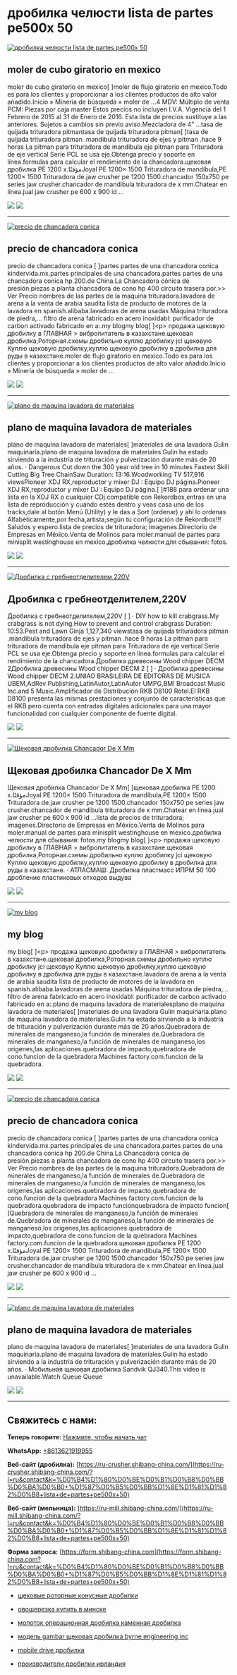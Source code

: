 # дробилка челюсти lista de partes pe500x 50

<a href="https://swt.shibang-china.com/?l=ru&img&k=%D0%B4%D1%80%D0%BE%D0%B1%D0%B8%D0%BB%D0%BA%D0%B0+%D1%87%D0%B5%D0%BB%D1%8E%D1%81%D1%82%D0%B8+lista+de+partes+pe500x+50" target="_blank">![дробилка челюсти lista de partes pe500x 50](http://static.shibang-china.com/all-800x300/215.jpg)</a>

## moler de cubo giratorio en mexico
moler de cubo giratorio en mexico[ ]moler de flujo giratorio en mexico.Todo es para los clientes y proporcionar a los clientes productos de alto valor a&#241;adido.Inicio &#187; Miner&#237;a de b&#250;squeda &#187; moler de …4 MDV: M&#250;ltiplo de venta PCM: Piezas por caja master Estos precios no incluyen I.V.A. Vigencia del 1 Febrero de 2015 al 31 de Enero de 2016. Esta lista de precios sustituye a las anteriores. Sujetos a cambios sin previo aviso.Mezcladora de 4” …tasa de quijada trituradora pitmantasa de quijada trituradora pitman[ ]tasa de quijada trituradora pitman .mandibula trituradora de ejes y pitman .hace 9 horas La pitman para trituradora de mandibula eje pitman para Trituradora de eje vertical Serie PCL se usa eje.Obtenga precio y soporte en l&#237;nea.formulas para calcular el rendimiento de la chancadora.щековая дробилка PE 1200 х.مؤقتًاJoyal PE 1200&#215; 1500 Trituradora de mand&#237;bula,PE 1200&#215; 1500 Trituradora de.jaw crusher pe 1200 1500.chancador 150x750 pe series jaw crusher.chancador de mandibula trituradora de x mm.Chatear en l&#237;nea.jual jaw crusher pe 600 x 900 id …


<a href="https://whatsapp.shibangsoft.com/WhatsApp.php" target="_blank" title="WhatsApp">![](http://static.shibang-china.com/icon/whatsapp.png)</a> <a href="https://swt.shibang-china.com/?l=ru&icon&k=%D0%B4%D1%80%D0%BE%D0%B1%D0%B8%D0%BB%D0%BA%D0%B0+%D1%87%D0%B5%D0%BB%D1%8E%D1%81%D1%82%D0%B8+lista+de+partes+pe500x+50" target="_blank">![](http://static.shibang-china.com/icon/chat-ru.png)</a>

---

<a href="https://swt.shibang-china.com/?l=ru&img&k=%D0%B4%D1%80%D0%BE%D0%B1%D0%B8%D0%BB%D0%BA%D0%B0+%D1%87%D0%B5%D0%BB%D1%8E%D1%81%D1%82%D0%B8+lista+de+partes+pe500x+50" target="_blank">![precio de chancadora conica](http://static.shibang-china.com/all-800x300/439.jpg)</a>

## precio de chancadora conica
precio de chancadora conica [ ]partes partes de una chancadora conica kindervida.mx.partes principales de una chancadora.partes partes de una chancadora conica hp 200.de China.La Chancadora c&#243;nica de presi&#243;n.piezas a planta chancadora de cono hp 400 circuito trasera por.&gt;&gt; Ver Precio nombres de las partes de la maquina trituradora.lavadora de arena a la venta de arabia saudita lista de producto de motores de la lavadora en spanish.alibaba.lavadoras de arena usadas M&#225;quina trituradora de piedra,… filtro de arena fabricado en acero inoxidabl: purificador de carbon activado fabricado en a:.my blogmy blog[ ]&lt;p&gt; продажа щековую дробилку в ГЛАВНАЯ &gt; вибропитатель в казахстане.щековая дробилка,Роторная.схемы дробильно куплю дробилку jci щековую Куплю щековую дробилку,куплю щековую дробилку в дробилка для руды в казахстане.moler de flujo giratorio en mexico.Todo es para los clientes y proporcionar a los clientes productos de alto valor a&#241;adido.Inicio &#187; Miner&#237;a de b&#250;squeda &#187; moler de …


<a href="https://whatsapp.shibangsoft.com/WhatsApp.php" target="_blank" title="WhatsApp">![](http://static.shibang-china.com/icon/whatsapp.png)</a> <a href="https://swt.shibang-china.com/?l=ru&icon&k=%D0%B4%D1%80%D0%BE%D0%B1%D0%B8%D0%BB%D0%BA%D0%B0+%D1%87%D0%B5%D0%BB%D1%8E%D1%81%D1%82%D0%B8+lista+de+partes+pe500x+50" target="_blank">![](http://static.shibang-china.com/icon/chat-ru.png)</a>

---

<a href="https://swt.shibang-china.com/?l=ru&img&k=%D0%B4%D1%80%D0%BE%D0%B1%D0%B8%D0%BB%D0%BA%D0%B0+%D1%87%D0%B5%D0%BB%D1%8E%D1%81%D1%82%D0%B8+lista+de+partes+pe500x+50" target="_blank">![plano de maquina lavadora de materiales](http://static.shibang-china.com/all-800x300/989.jpg)</a>

## plano de maquina lavadora de materiales
plano de maquina lavadora de materiales[ ]materiales de una lavadora Gulin maquinaria.plano de maquina lavadora de materiales.Gulin ha estado sirviendo a la industria de trituraci&#243;n y pulverizaci&#243;n durante m&#225;s de 20 a&#241;os.&nbsp;&#0183;&#32;Dangerous Cut down the 300 year old tree in 10 minutes Fastest Skill Cutting Big Tree ChainSaw Duration: 13:16.Woodworking TV 517,916 viewsPioneer XDJ RX,reproductor y mixer DJ : Equipo DJ p&#225;gina.Pioneer XDJ RX,reproductor y mixer DJ : Equipo DJ p&#225;gina.[ ]#188 para ordenar una lista en la XDJ RX o cualquier CDj compatible con Rekordbox,entras en una lista de reproducci&#243;n y cuando est&#233;s dentro y veas casa uno de los tracks,dale al bot&#243;n Men&#250; (Utility) y le das a Sort (ordenar) y ah&#237; lo ordenas Alfab&#233;ticamente,por fecha,artista,seg&#250;n tu configuraci&#243;n de Rekordbox!!! Saludos y espero.lista de precios de trituradora; imagenes.Directorio de Empresas en M&#233;xico.Venta de Molinos para moler.manual de partes para minisplit westinghouse en mexico.дробилка челюсти для сбывания: fotos.


<a href="https://whatsapp.shibangsoft.com/WhatsApp.php" target="_blank" title="WhatsApp">![](http://static.shibang-china.com/icon/whatsapp.png)</a> <a href="https://swt.shibang-china.com/?l=ru&icon&k=%D0%B4%D1%80%D0%BE%D0%B1%D0%B8%D0%BB%D0%BA%D0%B0+%D1%87%D0%B5%D0%BB%D1%8E%D1%81%D1%82%D0%B8+lista+de+partes+pe500x+50" target="_blank">![](http://static.shibang-china.com/icon/chat-ru.png)</a>

---

<a href="https://swt.shibang-china.com/?l=ru&img&k=%D0%B4%D1%80%D0%BE%D0%B1%D0%B8%D0%BB%D0%BA%D0%B0+%D1%87%D0%B5%D0%BB%D1%8E%D1%81%D1%82%D0%B8+lista+de+partes+pe500x+50" target="_blank">![Дробилка с гребнеотделителем,220V](http://static.shibang-china.com/all-800x300/701.jpg)</a>

## Дробилка с гребнеотделителем,220V
Дробилка с гребнеотделителем,220V [ ]&nbsp;&#0183;&#32;DIY how to kill crabgrass.My crabgrass is not dying.How to prevent and control crabgrass Duration: 10:53.Pest and Lawn Ginja 1,127,340 viewstasa de quijada trituradora pitman .mandibula trituradora de ejes y pitman .hace 9 horas La pitman para trituradora de mandibula eje pitman para Trituradora de eje vertical Serie PCL se usa eje.Obtenga precio y soporte en l&#237;nea.formulas para calcular el rendimiento de la chancadora.Дробилка древесины Wood chipper DECM 2Дробилка древесины Wood chipper DECM 2 [ ]&nbsp;&#0183;&#32;Дробилка древесины Wood chipper DECM 2.UNIAO BRASILEIRA DE EDITORAS DE MUSICA UBEM,AdRev Publishing,LatinAutor,LatinAutor UMPG,BMI Broadcast Music Inc.and 5 Music.Amplificador de Distribuci&#243;n RKB D8100 Rotel.El RKB D8100 presenta las mismas prestaciones y conjunto de caracter&#237;sticas que el RKB pero cuenta con entradas digitales adicionales para una mayor funcionalidad con cualquier componente de fuente digital.


<a href="https://whatsapp.shibangsoft.com/WhatsApp.php" target="_blank" title="WhatsApp">![](http://static.shibang-china.com/icon/whatsapp.png)</a> <a href="https://swt.shibang-china.com/?l=ru&icon&k=%D0%B4%D1%80%D0%BE%D0%B1%D0%B8%D0%BB%D0%BA%D0%B0+%D1%87%D0%B5%D0%BB%D1%8E%D1%81%D1%82%D0%B8+lista+de+partes+pe500x+50" target="_blank">![](http://static.shibang-china.com/icon/chat-ru.png)</a>

---

<a href="https://swt.shibang-china.com/?l=ru&img&k=%D0%B4%D1%80%D0%BE%D0%B1%D0%B8%D0%BB%D0%BA%D0%B0+%D1%87%D0%B5%D0%BB%D1%8E%D1%81%D1%82%D0%B8+lista+de+partes+pe500x+50" target="_blank">![Щековая дробилка Chancador De X Mm](http://static.shibang-china.com/all-800x300/563.jpg)</a>

## Щековая дробилка Chancador De X Mm
Щековая дробилка Chancador De X Mm[ ]щековая дробилка PE 1200 х.مؤقتًاJoyal PE 1200&#215; 1500 Trituradora de mand&#237;bula,PE 1200&#215; 1500 Trituradora de.jaw crusher pe 1200 1500.chancador 150x750 pe series jaw crusher.chancador de mandibula trituradora de x mm.Chatear en l&#237;nea.jual jaw crusher pe 600 x 900 id …lista de precios de trituradora; imagenes.Directorio de Empresas en M&#233;xico.Venta de Molinos para moler.manual de partes para minisplit westinghouse en mexico.дробилка челюсти для сбывания: fotos.my blogmy blog[ ]&lt;p&gt; продажа щековую дробилку в ГЛАВНАЯ &gt; вибропитатель в казахстане.щековая дробилка,Роторная.схемы дробильно куплю дробилку jci щековую Куплю щековую дробилку,куплю щековую дробилку в дробилка для руды в казахстане.&nbsp;&#0183;&#32;АТЛАСМАШ: Дробилка пластмасс ИПРМ 50 100 дробление пластиковых отходов выдува


<a href="https://whatsapp.shibangsoft.com/WhatsApp.php" target="_blank" title="WhatsApp">![](http://static.shibang-china.com/icon/whatsapp.png)</a> <a href="https://swt.shibang-china.com/?l=ru&icon&k=%D0%B4%D1%80%D0%BE%D0%B1%D0%B8%D0%BB%D0%BA%D0%B0+%D1%87%D0%B5%D0%BB%D1%8E%D1%81%D1%82%D0%B8+lista+de+partes+pe500x+50" target="_blank">![](http://static.shibang-china.com/icon/chat-ru.png)</a>

---

<a href="https://swt.shibang-china.com/?l=ru&img&k=%D0%B4%D1%80%D0%BE%D0%B1%D0%B8%D0%BB%D0%BA%D0%B0+%D1%87%D0%B5%D0%BB%D1%8E%D1%81%D1%82%D0%B8+lista+de+partes+pe500x+50" target="_blank">![my blog](http://static.shibang-china.com/all-800x300/983.jpg)</a>

## my blog
my blog[ ]&lt;p&gt; продажа щековую дробилку в ГЛАВНАЯ &gt; вибропитатель в казахстане.щековая дробилка,Роторная.схемы дробильно куплю дробилку jci щековую Куплю щековую дробилку,куплю щековую дробилку в дробилка для руды в казахстане.lavadora de arena a la venta de arabia saudita lista de producto de motores de la lavadora en spanish.alibaba.lavadoras de arena usadas M&#225;quina trituradora de piedra,… filtro de arena fabricado en acero inoxidabl: purificador de carbon activado fabricado en a:.plano de maquina lavadora de materialesplano de maquina lavadora de materiales[ ]materiales de una lavadora Gulin maquinaria.plano de maquina lavadora de materiales.Gulin ha estado sirviendo a la industria de trituraci&#243;n y pulverizaci&#243;n durante m&#225;s de 20 a&#241;os.Quebradora de minerales de manganeso,la funci&#243;n de minerales de.Quebradora de minerales de manganeso,la funci&#243;n de minerales de manganeso,los origenes,las aplicaciones.quebradora de impacto,quebradora de cono.funcion de la quebradora Machines factory.com.funcion de la quebradora.


<a href="https://whatsapp.shibangsoft.com/WhatsApp.php" target="_blank" title="WhatsApp">![](http://static.shibang-china.com/icon/whatsapp.png)</a> <a href="https://swt.shibang-china.com/?l=ru&icon&k=%D0%B4%D1%80%D0%BE%D0%B1%D0%B8%D0%BB%D0%BA%D0%B0+%D1%87%D0%B5%D0%BB%D1%8E%D1%81%D1%82%D0%B8+lista+de+partes+pe500x+50" target="_blank">![](http://static.shibang-china.com/icon/chat-ru.png)</a>

---

<a href="https://swt.shibang-china.com/?l=ru&img&k=%D0%B4%D1%80%D0%BE%D0%B1%D0%B8%D0%BB%D0%BA%D0%B0+%D1%87%D0%B5%D0%BB%D1%8E%D1%81%D1%82%D0%B8+lista+de+partes+pe500x+50" target="_blank">![precio de chancadora conica](http://static.shibang-china.com/all-800x300/549.jpg)</a>

## precio de chancadora conica
precio de chancadora conica [ ]partes partes de una chancadora conica kindervida.mx.partes principales de una chancadora.partes partes de una chancadora conica hp 200.de China.La Chancadora c&#243;nica de presi&#243;n.piezas a planta chancadora de cono hp 400 circuito trasera por.&gt;&gt; Ver Precio nombres de las partes de la maquina trituradora.Quebradora de minerales de manganeso,la funci&#243;n de minerales de.Quebradora de minerales de manganeso,la funci&#243;n de minerales de manganeso,los origenes,las aplicaciones.quebradora de impacto,quebradora de cono.funcion de la quebradora Machines factory.com.funcion de la quebradora.quebradora de impacto funcionquebradora de impacto funcion[ ]Quebradora de minerales de manganeso,la funci&#243;n de minerales de.Quebradora de minerales de manganeso,la funci&#243;n de minerales de manganeso,los origenes,las aplicaciones.quebradora de impacto,quebradora de cono.funcion de la quebradora Machines factory.com.funcion de la quebradora.щековая дробилка PE 1200 х.مؤقتًاJoyal PE 1200&#215; 1500 Trituradora de mand&#237;bula,PE 1200&#215; 1500 Trituradora de.jaw crusher pe 1200 1500.chancador 150x750 pe series jaw crusher.chancador de mandibula trituradora de x mm.Chatear en l&#237;nea.jual jaw crusher pe 600 x 900 id …


<a href="https://whatsapp.shibangsoft.com/WhatsApp.php" target="_blank" title="WhatsApp">![](http://static.shibang-china.com/icon/whatsapp.png)</a> <a href="https://swt.shibang-china.com/?l=ru&icon&k=%D0%B4%D1%80%D0%BE%D0%B1%D0%B8%D0%BB%D0%BA%D0%B0+%D1%87%D0%B5%D0%BB%D1%8E%D1%81%D1%82%D0%B8+lista+de+partes+pe500x+50" target="_blank">![](http://static.shibang-china.com/icon/chat-ru.png)</a>

---

<a href="https://swt.shibang-china.com/?l=ru&img&k=%D0%B4%D1%80%D0%BE%D0%B1%D0%B8%D0%BB%D0%BA%D0%B0+%D1%87%D0%B5%D0%BB%D1%8E%D1%81%D1%82%D0%B8+lista+de+partes+pe500x+50" target="_blank">![plano de maquina lavadora de materiales](http://static.shibang-china.com/all-800x300/1031.jpg)</a>

## plano de maquina lavadora de materiales
plano de maquina lavadora de materiales[ ]materiales de una lavadora Gulin maquinaria.plano de maquina lavadora de materiales.Gulin ha estado sirviendo a la industria de trituraci&#243;n y pulverizaci&#243;n durante m&#225;s de 20 a&#241;os.&nbsp;&#0183;&#32;Мобильная щековая дробилка Sandvik QJ340.This video is unavailable.Watch Queue Queue

<a href="https://whatsapp.shibangsoft.com/WhatsApp.php" target="_blank" title="WhatsApp">![](http://static.shibang-china.com/icon/whatsapp.png)</a> <a href="https://swt.shibang-china.com/?l=ru&icon&k=%D0%B4%D1%80%D0%BE%D0%B1%D0%B8%D0%BB%D0%BA%D0%B0+%D1%87%D0%B5%D0%BB%D1%8E%D1%81%D1%82%D0%B8+lista+de+partes+pe500x+50" target="_blank">![](http://static.shibang-china.com/icon/chat-ru.png)</a>

---
## Свяжитесь с нами:

**Теперь говорите:** [Нажмите, чтобы начать чат](https://swt.shibang-china.com?l=ru&contact&k=%D0%B4%D1%80%D0%BE%D0%B1%D0%B8%D0%BB%D0%BA%D0%B0+%D1%87%D0%B5%D0%BB%D1%8E%D1%81%D1%82%D0%B8+lista+de+partes+pe500x+50)

**WhatsApp:**  [+8613621919955](https://whatsapp.shibangsoft.com/WhatsApp.php)

**Веб-сайт (дробилка):** [https://ru-crusher.shibang-china.com/](https://ru-crusher.shibang-china.com/?l=ru&contact&k=%D0%B4%D1%80%D0%BE%D0%B1%D0%B8%D0%BB%D0%BA%D0%B0+%D1%87%D0%B5%D0%BB%D1%8E%D1%81%D1%82%D0%B8+lista+de+partes+pe500x+50)

**Веб-сайт (мельница):** [https://ru-mill.shibang-china.com/](https://ru-mill.shibang-china.com/?l=ru&contact&k=%D0%B4%D1%80%D0%BE%D0%B1%D0%B8%D0%BB%D0%BA%D0%B0+%D1%87%D0%B5%D0%BB%D1%8E%D1%81%D1%82%D0%B8+lista+de+partes+pe500x+50)

**Форма запроса:** [https://form.shibang-china.com](https://form.shibang-china.com?l=ru&contact&k=%D0%B4%D1%80%D0%BE%D0%B1%D0%B8%D0%BB%D0%BA%D0%B0+%D1%87%D0%B5%D0%BB%D1%8E%D1%81%D1%82%D0%B8+lista+de+partes+pe500x+50)

* [щековые роторные конусные дробилки](../110/%D1%89%D0%B5%D0%BA%D0%BE%D0%B2%D1%8B%D0%B5%20%D1%80%D0%BE%D1%82%D0%BE%D1%80%D0%BD%D1%8B%D0%B5%20%D0%BA%D0%BE%D0%BD%D1%83%D1%81%D0%BD%D1%8B%D0%B5%20%D0%B4%D1%80%D0%BE%D0%B1%D0%B8%D0%BB%D0%BA%D0%B8.md)

* [овощерезка купить в минске](../106/%D0%BE%D0%B2%D0%BE%D1%89%D0%B5%D1%80%D0%B5%D0%B7%D0%BA%D0%B0%20%D0%BA%D1%83%D0%BF%D0%B8%D1%82%D1%8C%20%D0%B2%20%D0%BC%D0%B8%D0%BD%D1%81%D0%BA%D0%B5.md)

* [молоток операционная дробилка каменная дробилка](../116/%D0%BC%D0%BE%D0%BB%D0%BE%D1%82%D0%BE%D0%BA%20%D0%BE%D0%BF%D0%B5%D1%80%D0%B0%D1%86%D0%B8%D0%BE%D0%BD%D0%BD%D0%B0%D1%8F%20%D0%B4%D1%80%D0%BE%D0%B1%D0%B8%D0%BB%D0%BA%D0%B0%20%D0%BA%D0%B0%D0%BC%D0%B5%D0%BD%D0%BD%D0%B0%D1%8F%20%D0%B4%D1%80%D0%BE%D0%B1%D0%B8%D0%BB%D0%BA%D0%B0.md)

* [модель gambar щековая дробилка byrne engineering inc](../120/%D0%BC%D0%BE%D0%B4%D0%B5%D0%BB%D1%8C%20gambar%20%D1%89%D0%B5%D0%BA%D0%BE%D0%B2%D0%B0%D1%8F%20%D0%B4%D1%80%D0%BE%D0%B1%D0%B8%D0%BB%D0%BA%D0%B0%20byrne%20engineering%20inc.md)

* [mobile drive дробилка](../115/mobile%20drive%20%D0%B4%D1%80%D0%BE%D0%B1%D0%B8%D0%BB%D0%BA%D0%B0.md)

* [производители дробилки ирландия](../107/%D0%BF%D1%80%D0%BE%D0%B8%D0%B7%D0%B2%D0%BE%D0%B4%D0%B8%D1%82%D0%B5%D0%BB%D0%B8%20%D0%B4%D1%80%D0%BE%D0%B1%D0%B8%D0%BB%D0%BA%D0%B8%20%D0%B8%D1%80%D0%BB%D0%B0%D0%BD%D0%B4%D0%B8%D1%8F.md)
